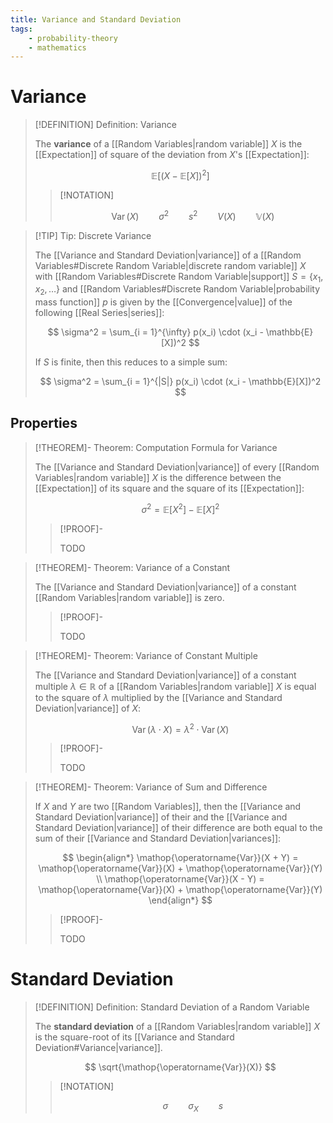```yaml
---
title: Variance and Standard Deviation
tags:
    - probability-theory
    - mathematics
---
```



# Variance

>[!DEFINITION] Definition: Variance
>
>The **variance** of a [[Random Variables|random variable]] $X$ is the [[Expectation]] of square of the deviation from $X$'s [[Expectation]]:
>
>$$
>\mathbb{E}[(X - \mathbb{E}[X])^2]
>$$
>
>>[!NOTATION]
>>
>>$$
>>\mathop{\operatorname{Var}} (X) \qquad \sigma^2 \qquad s^2 \qquad V(X) \qquad \mathbb{V}(X)
>>$$
>>
>

>[!TIP] Tip: Discrete Variance
>
>The [[Variance and Standard Deviation|variance]] of a [[Random Variables#Discrete Random Variable|discrete random variable]] $X$ with [[Random Variables#Discrete Random Variable|support]] $S = \{x_1, x_2, \dotsc\}$ and [[Random Variables#Discrete Random Variable|probability mass function]] $p$ is given by the [[Convergence|value]] of the following [[Real Series|series]]:
>
>$$
>\sigma^2 = \sum_{i = 1}^{\infty} p(x_i) \cdot (x_i - \mathbb{E}[X])^2
>$$
>
>If $S$ is finite, then this reduces to a simple sum:
>
>$$
>\sigma^2 = \sum_{i = 1}^{|S|} p(x_i) \cdot (x_i - \mathbb{E}[X])^2
>$$
>

## Properties

>[!THEOREM]- Theorem: Computation Formula for Variance
>
>The [[Variance and Standard Deviation|variance]] of every [[Random Variables|random variable]] $X$ is the difference between the [[Expectation]] of its square and the square of its [[Expectation]]:
>
>$$
>\sigma^2 = \mathbb{E}[X^2] - \mathbb{E}[X]^2
>$$
>
>>[!PROOF]-
>>
>>TODO
>>
>

>[!THEOREM]- Theorem: Variance of a Constant
>
>The [[Variance and Standard Deviation|variance]] of a constant [[Random Variables|random variable]] is zero.
>
>>[!PROOF]-
>>
>>TODO
>>
>

>[!THEOREM]- Theorem: Variance of Constant Multiple
>
>The [[Variance and Standard Deviation|variance]] of a constant multiple $\lambda \in \mathbb{R}$ of a [[Random Variables|random variable]] $X$ is equal to the square of $\lambda$ multiplied by the [[Variance and Standard Deviation|variance]] of $X$:
>
>$$
>\mathop{\operatorname{Var}}(\lambda \cdot X) = \lambda^2 \cdot \mathop{\mathrm{Var}}(X)
>$$
>
>>[!PROOF]-
>>
>>TODO
>>
>

>[!THEOREM]- Theorem: Variance of Sum and Difference
>
>If $X$ and $Y$ are two [[Random Variables]], then the [[Variance and Standard Deviation|variance]] of their and the [[Variance and Standard Deviation|variance]] of their difference are both equal to the sum of their [[Variance and Standard Deviation|variances]]:
>
>$$
>\begin{align*}
>\mathop{\operatorname{Var}}(X + Y) = \mathop{\operatorname{Var}}(X) + \mathop{\operatorname{Var}}(Y) \\
>\mathop{\operatorname{Var}}(X - Y) = \mathop{\operatorname{Var}}(X) + \mathop{\operatorname{Var}}(Y)
>\end{align*}
>$$
>
>>[!PROOF]-
>>
>>TODO
>>
>

# Standard Deviation

>[!DEFINITION] Definition: Standard Deviation of a Random Variable
>
>The **standard deviation** of a [[Random Variables|random variable]] $X$ is the square-root of its [[Variance and Standard Deviation#Variance|variance]].
>
>$$
>\sqrt{\mathop{\operatorname{Var}}(X)}
>$$
>
>>[!NOTATION]
>>
>>$$
>>\sigma \qquad \sigma_X \qquad s
>>$$
>>
>